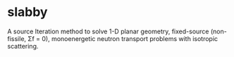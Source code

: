 # slabby
A source Iteration method to solve 1-D planar geometry, fixed-source (non-fissile, Σf = 0), monoenergetic neutron transport problems with isotropic scattering.
